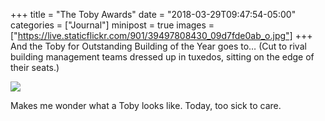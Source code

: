 +++
title = "The Toby Awards"
date = "2018-03-29T09:47:54-05:00"
categories = ["Journal"]
minipost = true
images = ["https://live.staticflickr.com/901/39497808430_09d7fde0ab_o.jpg"]
+++
And the Toby for Outstanding Building of the Year goes to… (Cut to rival building management teams dressed up in tuxedos, sitting on the edge of their seats.)

![](https://live.staticflickr.com/901/39497808430_09d7fde0ab_o.jpg)

Makes me wonder what a Toby looks like. Today, too sick to care.
